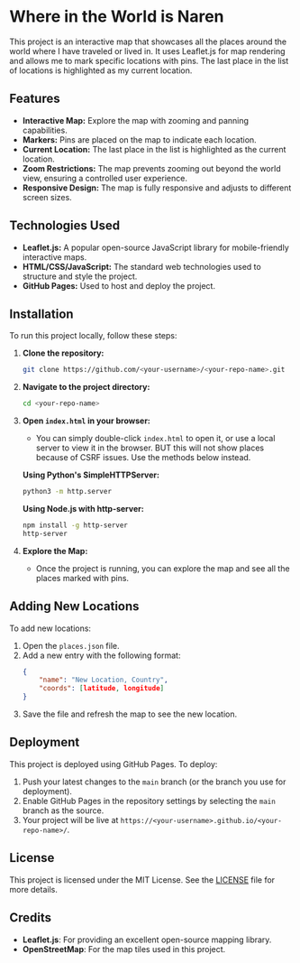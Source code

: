 # Where in the World is Naren

This project is an interactive map that showcases all the places around the world where I have traveled or lived in. It uses Leaflet.js for map rendering and allows me to mark specific locations with pins. The last place in the list of locations is highlighted as my current location.

## Features

- **Interactive Map:** Explore the map with zooming and panning capabilities.
- **Markers:** Pins are placed on the map to indicate each location.
- **Current Location:** The last place in the list is highlighted as the current location.
- **Zoom Restrictions:** The map prevents zooming out beyond the world view, ensuring a controlled user experience.
- **Responsive Design:** The map is fully responsive and adjusts to different screen sizes.

## Technologies Used

- **Leaflet.js:** A popular open-source JavaScript library for mobile-friendly interactive maps.
- **HTML/CSS/JavaScript:** The standard web technologies used to structure and style the project.
- **GitHub Pages:** Used to host and deploy the project.

## Installation

To run this project locally, follow these steps:

1. **Clone the repository:**
   ```bash
   git clone https://github.com/<your-username>/<your-repo-name>.git
   ```

2. **Navigate to the project directory:**
   ```bash
   cd <your-repo-name>
   ```

3. **Open `index.html` in your browser:**
   - You can simply double-click `index.html` to open it, or use a local server to view it in the browser. BUT this will not show places because of CSRF issues. Use the methods below instead. 

   **Using Python's SimpleHTTPServer:**
   ```bash
   python3 -m http.server
   ```

   **Using Node.js with http-server:**
   ```bash
   npm install -g http-server
   http-server
   ```

4. **Explore the Map:**
   - Once the project is running, you can explore the map and see all the places marked with pins.

## Adding New Locations

To add new locations:

1. Open the `places.json` file.
2. Add a new entry with the following format:
   ```json
   {
       "name": "New Location, Country",
       "coords": [latitude, longitude]
   }
   ```
3. Save the file and refresh the map to see the new location.

## Deployment

This project is deployed using GitHub Pages. To deploy:

1. Push your latest changes to the `main` branch (or the branch you use for deployment).
2. Enable GitHub Pages in the repository settings by selecting the `main` branch as the source.
3. Your project will be live at `https://<your-username>.github.io/<your-repo-name>/`.

## License

This project is licensed under the MIT License. See the [LICENSE](LICENSE) file for more details.

## Credits

- **Leaflet.js**: For providing an excellent open-source mapping library.
- **OpenStreetMap**: For the map tiles used in this project.